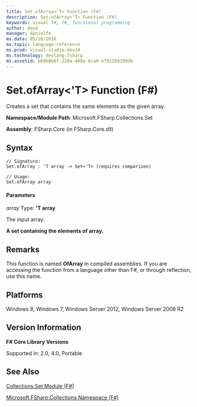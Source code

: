 ```yaml
---
title: Set.ofArray<'T> Function (F#)
description: Set.ofArray<'T> Function (F#)
keywords: visual f#, f#, functional programming
author: dend
manager: danielfe
ms.date: 05/16/2016
ms.topic: language-reference
ms.prod: visual-studio-dev14
ms.technology: devlang-fsharp
ms.assetid: b89b8b6f-220a-488a-bca0-e701269199db 
---
```


# Set.ofArray<'T> Function (F#)

Creates a set that contains the same elements as the given array.

**Namespace/Module Path**: Microsoft.FSharp.Collections.Set

**Assembly**: FSharp.Core (in FSharp.Core.dll)


## Syntax

```
// Signature:
Set.ofArray : 'T array -> Set<'T> (requires comparison)

// Usage:
Set.ofArray array
```

#### Parameters
*array*
Type: **'T array**


The input array.



**A set containing the elements of array.**
## Remarks
This function is named **OfArray** in compiled assemblies. If you are accessing the function from a language other than F#, or through reflection, use this name.


## Platforms
Windows 8, Windows 7, Windows Server 2012, Windows Server 2008 R2


## Version Information
**F# Core Library Versions**

Supported in: 2.0, 4.0, Portable




## See Also
[Collections.Set Module &#40;F&#35;&#41;](Collections.Set-Module-%5BFSharp%5D.md)

[Microsoft.FSharp.Collections Namespace &#40;F&#35;&#41;](Microsoft.FSharp.Collections-Namespace-%5BFSharp%5D.md)

